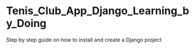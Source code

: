# Tenis_Club_App_Django_Learning_by_Doing
Step by step guide on how to install and create a Django project
